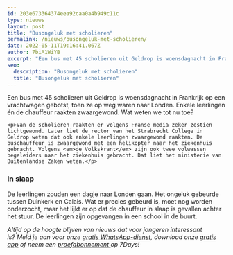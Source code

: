 ```yaml
---
id: 203e673364374eea92caa0a4b949c11c
type: nieuws
layout: post
title: "Busongeluk met scholieren"
permalink: /nieuws/busongeluk-met-scholieren/
date: 2022-05-11T19:16:41.067Z
author: 7biA1WiYB
excerpt: "Een bus met 45 scholieren uit Geldrop is woensdagnacht in Frankrijk op een vrachtwagen gebotst, toen ze op weg waren naar Londen. Enkele leerlingen én de chauffeur raakten zwaargewond. Wat weten we tot nu toe?   "
seo:
  description: "Busongeluk met scholieren"
  title: "Busongeluk met scholieren"
---
```

Een bus met 45 scholieren uit Geldrop is woensdagnacht in Frankrijk op een vrachtwagen gebotst, toen ze op weg waren naar Londen. Enkele leerlingen én de chauffeur raakten zwaargewond. Wat weten we tot nu toe?   

    <p>Van de scholieren raakten er volgens Franse media zeker zestien lichtgewond. Later liet de rector van het Strabrecht College in Geldrop weten dat ook enkele leerlingen zwaargewond raakten. De buschauffeur is zwaargewond met een helikopter naar het ziekenhuis gebracht. Volgens <em>de Volkskrant</em> zijn ook twee volwassen begeleiders naar het ziekenhuis gebracht. Dat liet het ministerie van Buitenlandse Zaken weten.</p>
<h3>In slaap</h3>
<p>De leerlingen zouden een dagje naar Londen gaan. Het ongeluk gebeurde tussen Duinkerk en Calais. Wat er precies gebeurd is, moet nog worden onderzocht, maar het lijkt er op dat de chauffeur in slaap is gevallen achter het stuur. De leerlingen zijn opgevangen in een school in de buurt.</p>
<p><em>Altijd op de hoogte blijven van nieuws dat voor jongeren interessant is? Meld je aan voor onze </em><a href="https://original.sevendays.nl/whatsapp"><em>gratis WhatsApp-dienst</em></a><em>, download onze </em><a href="https://original.sevendays.nl/app"><em>gratis app</em></a><em> of neem een </em><a href="https://abonneren.sevendays.nl/abonneren/abonnementen/ae/artikel"><em>proefabonnement </em></a><em>op 7Days!</em></p>  
